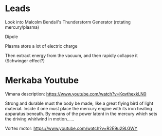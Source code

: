 # Leads

Look into Malcolm Bendall's Thunderstorm Generator (rotating mercury/plasma)

Dipole

Plasma store a lot of electric charge

Then extract energy from the vacuum, and then rapidly collapse it (Schwinger effect?)

# Merkaba Youtube

Vimana description: https://www.youtube.com/watch?v=KqvthexkLN0

Strong and durable must the body be made, like a great flying bird of light material. Inside it one must place the mercury engine with its iron heating apparatus beneath. By means of the power latent in the mercury which sets the driving whirlwind in motion......

Vortex motor: https://www.youtube.com/watch?v=R2E9u29LGWY